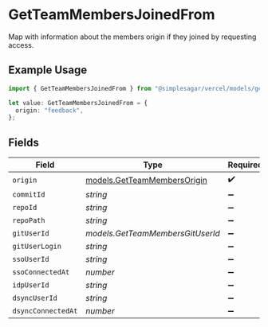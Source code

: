 # GetTeamMembersJoinedFrom

Map with information about the members origin if they joined by requesting access.

## Example Usage

```typescript
import { GetTeamMembersJoinedFrom } from "@simplesagar/vercel/models/getteammembersop.js";

let value: GetTeamMembersJoinedFrom = {
  origin: "feedback",
};
```

## Fields

| Field                                                            | Type                                                             | Required                                                         | Description                                                      |
| ---------------------------------------------------------------- | ---------------------------------------------------------------- | ---------------------------------------------------------------- | ---------------------------------------------------------------- |
| `origin`                                                         | [models.GetTeamMembersOrigin](../models/getteammembersorigin.md) | :heavy_check_mark:                                               | N/A                                                              |
| `commitId`                                                       | *string*                                                         | :heavy_minus_sign:                                               | N/A                                                              |
| `repoId`                                                         | *string*                                                         | :heavy_minus_sign:                                               | N/A                                                              |
| `repoPath`                                                       | *string*                                                         | :heavy_minus_sign:                                               | N/A                                                              |
| `gitUserId`                                                      | *models.GetTeamMembersGitUserId*                                 | :heavy_minus_sign:                                               | N/A                                                              |
| `gitUserLogin`                                                   | *string*                                                         | :heavy_minus_sign:                                               | N/A                                                              |
| `ssoUserId`                                                      | *string*                                                         | :heavy_minus_sign:                                               | N/A                                                              |
| `ssoConnectedAt`                                                 | *number*                                                         | :heavy_minus_sign:                                               | N/A                                                              |
| `idpUserId`                                                      | *string*                                                         | :heavy_minus_sign:                                               | N/A                                                              |
| `dsyncUserId`                                                    | *string*                                                         | :heavy_minus_sign:                                               | N/A                                                              |
| `dsyncConnectedAt`                                               | *number*                                                         | :heavy_minus_sign:                                               | N/A                                                              |